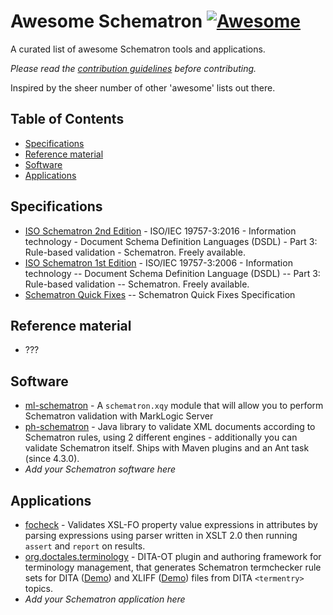 # Awesome Schematron [![Awesome](https://cdn.rawgit.com/sindresorhus/awesome/d7305f38d29fed78fa85652e3a63e154dd8e8829/media/badge.svg)](https://github.com/sindresorhus/awesome)
A curated list of awesome Schematron tools and applications.

*Please read the [contribution guidelines](contributing.md) before contributing.*

Inspired by the sheer number of other 'awesome' lists out there.

## Table of Contents

- [Specifications](#specifications)
- [Reference material](#reference-material)
- [Software](#software)
- [Applications](#applications)

## Specifications

 - [ISO Schematron 2nd Edition](http://standards.iso.org/ittf/PubliclyAvailableStandards/c055982_ISO_IEC_19757-3_2016.zip) - ISO/IEC 19757-3:2016 - Information technology - Document Schema Definition Languages (DSDL) - Part 3: Rule-based validation - Schematron. Freely available.
 - [ISO Schematron 1st Edition](http://standards.iso.org/ittf/PubliclyAvailableStandards/index.html) - ISO/IEC 19757-3:2006 - Information technology -- Document Schema Definition Language (DSDL) -- Part 3: Rule-based validation -- Schematron. Freely available.
 - [Schematron Quick Fixes](http://schematron-quickfix.github.io/sqf) -- Schematron Quick Fixes Specification

## Reference material

 - ???

## Software

 - [ml-schematron](https://github.com/ndw/ML-Schematron) - A `schematron.xqy` module that will allow you to perform Schematron validation with MarkLogic Server 
 - [ph-schematron](https://github.com/phax/ph-schematron) - Java library to validate XML documents according to Schematron rules, using 2 different engines - additionally you can validate Schematron itself. Ships with Maven plugins and an Ant task (since 4.3.0).
 - *Add your Schematron software here*

## Applications

 - [focheck](https://github.com/AntennaHouse/focheck) - Validates XSL-FO property value expressions in attributes by parsing expressions using parser written in XSLT 2.0 then running `assert` and `report` on results.
 - [org.doctales.terminology](https://github.com/doctales/org.doctales.terminology) - DITA-OT plugin and authoring framework for terminology management, that generates Schematron termchecker rule sets for DITA ([Demo](https://doctales.github.io/samples/termchecker-dita/terminology-DITA-en-GB.sch)) and XLIFF ([Demo](https://doctales.github.io/samples/termchecker-xliff/terminology-XLIFF-en-GB.sch)) files from DITA `<termentry>` topics.
 - *Add your Schematron application here*

